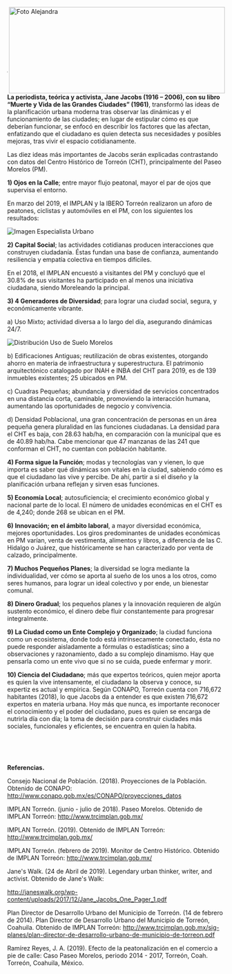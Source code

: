<p>
   <a title="ir a Otras Publicaciones" href="http://www.trcimplan.gob.mx/autores/alejandra-martinez-aviles.html"><img class="img-responsive contenido-imagen" src="../imagenes/128/arq-alejandra-martinez-aviles-top2.png" align="right" alt="Foto Alejandra" width="500" height="200"></a>

</p>

</br></br></br></br></br></br></br></br>

---

**La periodista, teórica y activista, Jane Jacobs (1916 – 2006), con su libro “Muerte y Vida de las Grandes Ciudades” (1961)**, transformó las ideas de la planificación urbana moderna tras observar las dinámicas y el funcionamiento de las ciudades; en lugar de estipular cómo es que deberían funcionar, se enfocó en describir los factores que las afectan, enfatizando que el ciudadano es quien detecta sus necesidades y posibles mejoras, tras vivir el espacio cotidianamente.

Las diez ideas más importantes de Jacobs serán explicadas contrastando con datos del Centro Histórico de Torreón (CHT), principalmente del Paseo Morelos (PM).

**1) Ojos en la Calle**; entre mayor flujo peatonal, mayor el par de ojos que supervisa el entorno.

En marzo del 2019, el IMPLAN y la IBERO Torreón realizaron un aforo de peatones, ciclistas y automóviles en el PM, con los siguientes los resultados:

<img class="img-responsive" src="el-ciudadano-como-especialista-urbano-abril2019/ima01.jpg" alt="Imagen Especialista Urbano">

**2) Capital Social**; las actividades cotidianas producen interacciones que construyen ciudadanía. Éstas fundan una base de confianza, aumentando resiliencia y empatía colectiva en tiempos difíciles.

En el 2018, el IMPLAN encuestó a visitantes del PM y concluyó que el 30.8% de sus visitantes ha participado en al menos una iniciativa ciudadana, siendo Moreleando la principal.

**3) 4 Generadores de Diversidad**; para lograr una ciudad social, segura, y económicamente vibrante.

a) Uso Mixto; actividad diversa a lo largo del día, asegurando dinámicas 24/7.

<img class="img-responsive" src="el-ciudadano-como-especialista-urbano-abril2019/ima02.png" alt="Distribución Uso de Suelo Morelos">

b) Edificaciones Antiguas; reutilización de obras existentes, otorgando ahorro en materia de infraestructura y superestructura. El patrimonio arquitectónico catalogado por INAH e INBA del CHT para 2019, es de 139 inmuebles existentes; 25 ubicados en PM.

c) Cuadras Pequeñas; abundancia y diversidad de servicios concentrados en una distancia corta, caminable, promoviendo la interacción humana, aumentando las oportunidades de negocio y convivencia.

d) Densidad Poblacional, una gran concentración de personas en un área pequeña genera pluralidad en las funciones ciudadanas. La densidad para el CHT es baja, con 28.63 hab/ha, en comparación con la municipal que es de 40.89 hab/ha. Cabe mencionar que 47 manzanas de las 241 que conforman el CHT, no cuentan con población habitante.

**4) Forma sigue la Función**; modas y tecnologías van y vienen, lo que importa es saber qué dinámicas son vitales en la ciudad, sabiendo cómo es que el ciudadano las vive y percibe. De ahí, partir a si el diseño y la planificación urbana reflejan y sirven esas funciones.

**5) Economía Local**; autosuficiencia; el crecimiento económico global y nacional parte de lo local. El número de unidades económicas en el CHT es de 4,240; donde 268 se ubican en el PM.

**6) Innovación; en el ámbito laboral**, a mayor diversidad económica, mejores oportunidades. Los giros predominantes de unidades económicas en PM varían, venta de vestimenta, alimentos y libros, a diferencia de las C. Hidalgo o Juárez, que históricamente se han caracterizado por venta de calzado, principalmente.

**7) Muchos Pequeños Planes**; la diversidad se logra mediante la individualidad, ver cómo se aporta al sueño de los unos a los otros, como seres humanos, para lograr un ideal colectivo y por ende, un bienestar comunal.

**8) Dinero Gradual**; los pequeños planes y la innovación requieren de algún sustento económico, el dinero debe fluir constantemente para progresar integralmente.

**9) La Ciudad como un Ente Complejo y Organizado**; la ciudad funciona como un ecosistema, donde todo está intrínsecamente conectado, ésta no puede responder aisladamente a fórmulas o estadísticas; sino a observaciones y razonamiento, dado a su complejo dinamismo. Hay que pensarla como un ente vivo que si no se cuida, puede enfermar y morir.

**10) Ciencia del Ciudadano**; más que expertos teóricos, quien mejor aporta es quien la vive intensamente, el ciudadano la observa y conoce, su expertiz es actual y empírica.
Según CONAPO, Torreón cuenta con 716,672 habitantes (2018), lo que Jacobs da a entender es que existen 716,672 expertos en materia urbana. Hoy más que nunca, es importante reconocer el conocimiento y el poder del ciudadano, pues es quien se encarga de nutrirla día con día; la toma de decisión para construir ciudades más sociales, funcionales y eficientes, se encuentra en quien la habita.

</br></br></br>

**Referencias.**

Consejo Nacional de Población. (2018). Proyecciones de la Población. Obtenido de CONAPO: http://www.conapo.gob.mx/es/CONAPO/proyecciones_datos

IMPLAN Torreón. (junio - julio de 2018). Paseo Morelos. Obtenido de IMPLAN Torreón: http://www.trcimplan.gob.mx/

IMPLAN Torreón. (2019). Obtenido de IMPLAN Torreón: http://www.trcimplan.gob.mx/

IMPLAN Torreón. (febrero de 2019). Monitor de Centro Histórico. Obtenido de IMPLAN Torreón: http://www.trcimplan.gob.mx/

Jane's Walk. (24 de Abril de 2019). Legendary urban thinker, writer, and activist. Obtenido de Jane's Walk:

http://janeswalk.org/wp-content/uploads/2017/12/Jane_Jacobs_One_Pager_1.pdf

Plan Director de Desarrollo Urbano del Municipio de Torreón. (14 de febrero de 2014). Plan Director de Desarrollo Urbano del Municipio de Torreón, Coahuila. Obtenido de IMPLAN Torreón: http://www.trcimplan.gob.mx/sig-planes/plan-director-de-desarrollo-urbano-de-municipio-de-torreon.pdf

Ramírez Reyes, J. A. (2019). Efecto de la peatonalización en el comercio a pie de calle: Caso Paseo Morelos, periodo 2014 - 2017, Torreón, Coah. Torreón, Coahuila, México.

